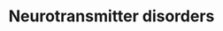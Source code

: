 ---
annotations:
- id: PW:0000407
  parent: classic metabolic pathway
  type: Pathway Ontology
  value: neurotransmitter metabolic pathway
- id: PW:0000441
  parent: classic metabolic pathway
  type: Pathway Ontology
  value: epinephrine metabolic pathway
- id: DOID:543
  parent: central nervous system disease
  type: Disease Ontology
  value: dystonia
- id: PW:0002208
  parent: disease pathway
  type: Pathway Ontology
  value: dopamine beta-hydroxylase deficiency pathway
- id: PW:0002511
  parent: classic metabolic pathway
  type: Pathway Ontology
  value: dopamine degradation pathway
- id: PW:0000054
  parent: classic metabolic pathway
  type: Pathway Ontology
  value: tryptophan metabolic pathway
- id: PW:0001281
  parent: classic metabolic pathway
  type: Pathway Ontology
  value: tryptophan degradation pathway
- id: PW:0000052
  parent: classic metabolic pathway
  type: Pathway Ontology
  value: tyrosine metabolic pathway
- id: DOID:0080855
  parent: central nervous system disease
  type: Disease Ontology
  value: Parkinsonism
- id: PW:0001612
  parent: disease pathway
  type: Pathway Ontology
  value: Segawa syndrome pathway
- id: PW:0002324
  parent: disease pathway
  type: Pathway Ontology
  value: aromatic L-amino acid decarboxylase deficiency pathway
- id: PW:0001284
  parent: classic metabolic pathway
  type: Pathway Ontology
  value: tyrosine degradation pathway
- id: DOID:0090145
  parent: genetic disease
  type: Disease Ontology
  value: dopamine beta-hydroxylase deficiency
- id: PW:0002512
  parent: classic metabolic pathway
  type: Pathway Ontology
  value: epinephrine degradation pathway
- id: PW:0000802
  parent: classic metabolic pathway
  type: Pathway Ontology
  value: dopamine biosynthetic pathway
- id: PW:0000409
  parent: classic metabolic pathway
  type: Pathway Ontology
  value: dopamine metabolic pathway
- id: PW:0000410
  parent: classic metabolic pathway
  type: Pathway Ontology
  value: serotonin metabolic pathway
- id: DOID:0090123
  parent: genetic disease
  type: Disease Ontology
  value: aromatic L-amino acid decarboxylase deficiency
- id: PW:0000803
  parent: classic metabolic pathway
  type: Pathway Ontology
  value: epinephrine biosynthetic pathway
- id: PW:0001237
  parent: classic metabolic pathway
  type: Pathway Ontology
  value: serotonin biosynthetic pathway
- id: DOID:0060693
  parent: genetic disease
  type: Disease Ontology
  value: Brunner Syndrome
authors:
- AnneFriesacher
- DeSl
- Egonw
- Khanspers
- IreneHemel
- Mkutmon
- MaintBot
- Eweitz
- Finterly
- Larsgw
communities:
- Diseases
- IEM
- RareDiseases
description: Neurotransmitters are chemical messengers which mediate, amplify, or
  modulate synaptic transmissions between neurons, meaning that many are involved
  in primary brain functions such as movement, pain threshold, memory, and so on.
  The are various disorders associated with neurotransmitter dysfunction, which may
  also be caused by defects in the neurotransmitter transporters. This pathway describes
  various defects including deficiencies of tyrosine hydrolyse (TH), aromatic l-amino
  acid decarboxylase (AADC), dopamine Beta-Hydroxylase (DBH), monoamine oxidase A,
  as well as the heredity dopamine transporter syndrome and the brain dopamine-serotonin
  vesicular transporter (VMAT2) disease.   This pathway was inspired by Edition 5,
  Chapter 19 of the book of Blau (ISBN 9783030677268) (Ed.4 Chapter 31).
last-edited: 2023-11-09
ndex: d875fc9c-8b69-11eb-9e72-0ac135e8bacf
organisms:
- Homo sapiens
redirect_from:
- /index.php/Pathway:WP4220
- /instance/WP4220
- /instance/WP4220_r127617
revision: r127617
schema-jsonld:
- '@context': https://schema.org/
  '@id': https://wikipathways.github.io/pathways/WP4220.html
  '@type': Dataset
  creator:
    '@type': Organization
    name: WikiPathways
  description: Neurotransmitters are chemical messengers which mediate, amplify, or
    modulate synaptic transmissions between neurons, meaning that many are involved
    in primary brain functions such as movement, pain threshold, memory, and so on.
    The are various disorders associated with neurotransmitter dysfunction, which
    may also be caused by defects in the neurotransmitter transporters. This pathway
    describes various defects including deficiencies of tyrosine hydrolyse (TH), aromatic
    l-amino acid decarboxylase (AADC), dopamine Beta-Hydroxylase (DBH), monoamine
    oxidase A, as well as the heredity dopamine transporter syndrome and the brain
    dopamine-serotonin vesicular transporter (VMAT2) disease.   This pathway was inspired
    by Edition 5, Chapter 19 of the book of Blau (ISBN 9783030677268) (Ed.4 Chapter
    31).
  keywords:
  - 3-Methoxytyramine
  - 3-O-methyldopa
  - 3-methoxy-4-hydroxyphenylglycol
  - 5-HIAL
  - 5-Hydroxyindoleacetic acid
  - 5-Hydroxytryptophan
  - AADC
  - Aldehyde dehydrogenase
  - BH4
  - COMT
  - DBH
  - Dihydroxyphenylacetic acid
  - Dopamine
  - Epinephrine
  - Homovanillic acid
  - L-Dopa
  - L-Tryptophan
  - L-Tyrosine
  - MAOA
  - Metanephrine
  - Norepinephrine
  - Normetanephrine
  - PLP
  - PNMT
  - SLC18A2
  - SLC6A3
  - Serotonin
  - TH
  - TPH
  - TPH1
  - TPH2
  - Vanillactic acid
  - Vanillylmandelic acid
  - melatonin
  - qBH2
  license: CC0
  name: Neurotransmitter disorders
seo: CreativeWork
title: Neurotransmitter disorders
wpid: WP4220
---